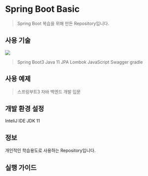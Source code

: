 # Spring Boot Basic
> Spring Boot 복습을 위해 만든 Repository입니다.

## 사용 기술
<img src="https://img.shields.io/badge/Springboot-6DB33F?style=flat-square&logo=Springboot&logoColor=white">

> Spring Boot3
> Java 11
> JPA
> Lombok
> JavaScript
> Swagger
> gradle

## 사용 예제

> 스프링부트3 자바 백엔드 개발 입문

## 개발 환경 설정

InteliJ IDE
JDK 11

## 정보
개인적인 학습용도로 사용하는 Repository입니다.

## 실행 가이드